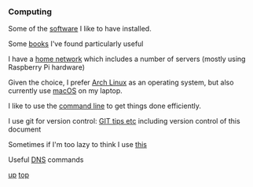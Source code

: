 ### Computing

Some of the [software](./software.md) I like to have installed.

Some [books](../books/README.md#computing) I've found particularly useful

I have a [home network](./trigfa.md) which includes a number of servers (mostly using Raspberry Pi hardware)

Given the choice, I prefer [Arch Linux](../arch_linux/README.md) as an operating system, but also currently use [macOS](../macos/README.md) on my laptop.

I like to use the [command line](./command_line.md) to get things done efficiently.

I use git for version control: [GIT tips etc](./GIT.md) including version control of this document

Sometimes if I'm too lazy to think I use [this](https://chat.openai.com)

Useful [DNS](./DNS_cheatsheet.md) commands

[up](README.md)
[top](../README.md)
